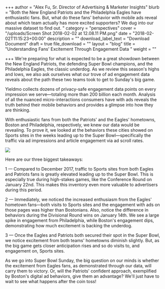 +++
author = "Alex Fu, Sr. Director of Advertising & Marketer Insights"
blurb = "Both the New England Patriots and the Philadelphia Eagles have enthusiastic fans. But, what do these fans' behavior with mobile ads reveal about which team actually has more excited supporters? We dug into our massive dataset to find out. "
category = "perspectives"
cover = "/uploads/Screen Shot 2018-02-02 at 12.08.11 PM.png"
date = "2018-02-02T11:15:23+00:00"
description = ""
download_label_text = "Download Document"
draft = true
file_download = ""
layout = "blog"
title = "Understanding Fans' Excitement Through Engagement Data "
weight = ""

+++
We're preparing for what is expected to be a great showdown between the New England Patriots, the defending Super Bowl champions, and the Philadelphia Eagles, the classic underdog. As we review this season's highs and lows, we also ask ourselves what our trove of ad engagement data reveals about the path these two teams took to get to Sunday's big game.    

Yieldmo collects dozens of privacy-safe engagement data points on every impression we serve—totaling more than 200 billion each month. Analysis of all the nuanced micro-interactions consumers have with ads reveals the truth behind their mobile behaviors and provides a glimpse into how they are thinking.

With enthusiastic fans from both the Patriots' and the Eagles' hometowns, Boston and Philadelphia, respectively, we knew our data would be revealing. To prove it, we looked at the behaviors these cities showed on Sports sites in the weeks leading up to the Super Bowl—specifically the traffic via ad impressions and article engagement via ad scroll rates.

![](/uploads/animation-v1.gif)

Here are our three biggest takeaways:

1 — Compared to December 2017, traffic to Sports sites from both Eagles and Patriots fans is greatly elevated leading up to the Super Bowl. This is especially true during high-stakes games, like the Conference Round on January 22nd. This makes this inventory even more valuable to advertisers during this period.  

2 — Immediately, we noticed the increased enthusiasm from the Eagles' hometown fans—both visits to Sports sites and the engagement with ads on those pages was higher than Bostonians. Also, notice the difference in behaviors during the Divisional Round wins on January 14th. We see a large spike in engagement from Philadelphia, while Boston's engagement dips, demonstrating how much excitement is backing the underdog. 

3 — Once the Eagles and Patriots both secured their spot in the Super Bowl, we notice excitement from both teams' hometowns diminish slightly. But, as the big game gets closer anticipation rises and so do visits to, and engagement on, Sports sites.    

As we go into Super Bowl Sunday, the big question on our minds is whether the excitement from Eagles fans, as demonstrated through our data, will carry them to victory. Or, will the Patriots' confident approach, exemplified by Boston's digital ad behaviors, give them an advantage? We'll just have to wait to see what happens after the coin toss!    